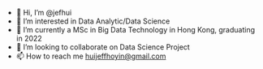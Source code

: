 - 👋 Hi, I’m @jefhui
- 👀 I’m interested in Data Analytic/Data Science
- 🌱 I’m currently a MSc in Big Data Technology in Hong Kong, graduating in 2022
- 💞️ I’m looking to collaborate on Data Science Project
- 📫 How to reach me huijeffhoyin@gmail.com

<!---
jefhui/jefhui is a ✨ special ✨ repository because its `README.md` (this file) appears on your GitHub profile.
You can click the Preview link to take a look at your changes.
--->
